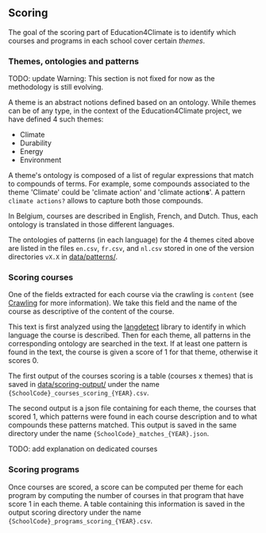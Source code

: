 ## Scoring

The goal of the scoring part of Education4Climate is to identify which courses and programs in each school
cover certain *themes*.

### Themes, ontologies and patterns

TODO: update
Warning: This section is not fixed for now as the methodology is still evolving.

A theme is an abstract notions defined based on an ontology.
While themes can be of any type, in the context of the Education4Climate project, we have defined
4 such themes:
- Climate
- Durability
- Energy
- Environment

A theme's ontology is composed of a list of regular expressions that match to compounds of terms. 
For example, some compounds associated to the theme 'Climate' could be 'climate action' and 'climate action**s**'.
A pattern ```climate actions?``` allows to capture both those compounds.

In Belgium, courses are described in English, French, and Dutch. Thus, each
ontology is translated in those different languages.

The ontologies of patterns (in each language) for the 4 themes cited above are listed in the files 
```en.csv```, ```fr.csv```, and ```nl.csv``` stored in one of the version directories ```vX.X``` in [data/patterns/](../../data/patterns).

### Scoring courses

One of the fields extracted for each course via the crawling is ```content``` (see [Crawling](../crawl/README.md)
for more information). We take this field and the name of the course as descriptive of the content of the course.

This text is first analyzed using the [langdetect](https://pypi.org/project/langdetect/) library 
to identify in which language the course is described. Then for each theme, 
all patterns in the corresponding ontology are searched in the text. If at least one pattern is found in the text,
the course is given a score of 1 for that theme, otherwise it scores 0.

The first output of the courses scoring is a table (courses x themes) that is saved in
[data/scoring-output/](../../data/scoring-output) under the name ```{SchoolCode}_courses_scoring_{YEAR}.csv```.

The second output is a json file containing for each theme, the courses that scored 1, which patterns 
were found in each course description and to what compounds these patterns matched.
This output is saved in the same directory under the name ```{SchoolCode}_matches_{YEAR}.json```.

TODO: add explanation on dedicated courses

### Scoring programs

Once courses are scored, a score can be computed per theme for each program by computing the number of 
courses in that program that have score 1 in each theme.
A table containing this information is saved in the output scoring directory under the name 
```{SchoolCode}_programs_scoring_{YEAR}.csv```.
